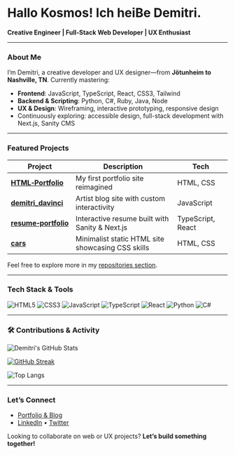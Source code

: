 # Hallo Kosmos! Ich heiBe Demitri.  
**Creative Engineer | Full‑Stack Web Developer | UX Enthusiast**

---

###  About Me
I’m Demitri, a creative developer and UX designer—from **Jötunheim to Nashville, TN**. Currently mastering:
- **Frontend**: JavaScript, TypeScript, React, CSS3, Tailwind  
- **Backend & Scripting**: Python, C#, Ruby, Java, Node  
- **UX & Design**: Wireframing, interactive prototyping, responsive design  
- Continuously exploring: accessible design, full-stack development with Next.js, Sanity CMS

---

###  Featured Projects
| Project | Description | Tech |
|---------|-------------|------|
| **[HTML‑Portfolio](https://github.com/CEODemitri/HTML-Portfolio)** | My first portfolio site reimagined | HTML, CSS |
| **[demitri_davinci](https://github.com/CEODemitri/demitri_davinci)** | Artist blog site with custom interactivity | JavaScript |
| **[resume‑portfolio](https://github.com/CEODemitri/resume-portfolio)** | Interactive resume built with Sanity & Next.js | TypeScript, React |
| **[cars](https://github.com/CEODemitri/cars)** | Minimalist static HTML site showcasing CSS skills | HTML, CSS |

Feel free to explore more in my [repositories section](https://github.com/CEODemitri?tab=repositories).

---

###  Tech Stack & Tools
![HTML5](https://img.shields.io/badge/-HTML5-E34F26?logo=html5)
![CSS3](https://img.shields.io/badge/-CSS3-1572B6?logo=css3)
![JavaScript](https://img.shields.io/badge/-JavaScript-F7DF1E?logo=javascript)
![TypeScript](https://img.shields.io/badge/-TypeScript-3178C6?logo=typescript)
![React](https://img.shields.io/badge/-React-61DAFB?logo=react)
![Python](https://img.shields.io/badge/-Python-3776AB?logo=python)
![C#](https://img.shields.io/badge/-C%23-239120?logo=c-sharp)

---

### 🛠️ Contributions & Activity

<!-- GitHub Contribution Graph -->
![Demitri's GitHub Stats](https://github-readme-stats.vercel.app/api?username=CEODemitri&show_icons=true&theme=tokyonight&hide=stars&count_private=true)

<!-- GitHub Streaks -->
[![GitHub Streak](https://github-readme-streak-stats.herokuapp.com/?user=CEODemitri&theme=tokyonight)](https://git.io/streak-stats)

<!-- Top Languages -->
![Top Langs](https://github-readme-stats.vercel.app/api/top-langs/?username=CEODemitri&layout=compact&theme=tokyonight)

---

###  Let’s Connect
- [Portfolio & Blog](https://demitri2024.vercel.app)  
- [LinkedIn](#) • [Twitter](#) 

Looking to collaborate on web or UX projects? **Let’s build something together!**  
